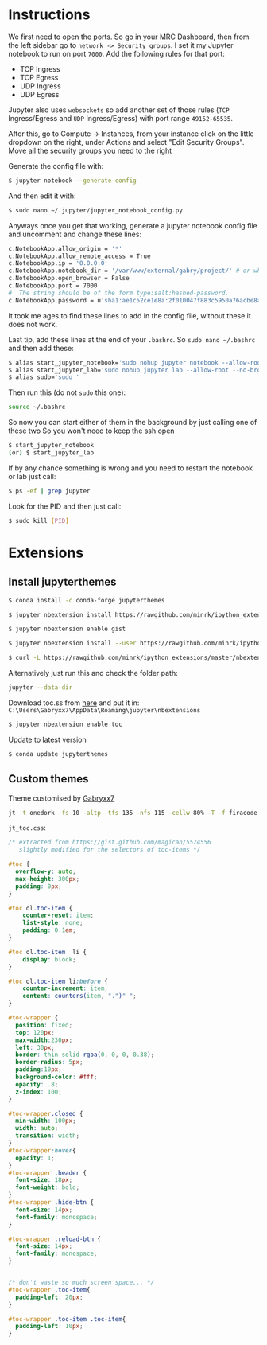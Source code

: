 # Instructions

We first need to open the ports.
So go in your MRC Dashboard, then from the left sidebar go to `network -> Security groups`.
I set it my Jupyter notebook to run on port `7000`.
Add the following rules for that port:
* TCP Ingress
* TCP Egress
* UDP Ingress
* UDP Egress

Jupyter also uses `websockets` so add another set of those rules (`TCP` Ingress/Egress and `UDP` Ingress/Egress) with port range `49152-65535`.

After this, go to Compute -> Instances, from your instance click on the little dropdown on the right, under Actions and select "Edit Security Groups". Move all the security groups you need to the right

Generate the config file with:
```bash
$ jupyter notebook --generate-config
```
And then edit it with:
```bash
$ sudo nano ~/.jupyter/jupyter_notebook_config.py
```

Anyways once you get that working, generate a jupyter notebook config file and uncomment and change these lines:
```bash
c.NotebookApp.allow_origin = '*'
c.NotebookApp.allow_remote_access = True
c.NotebookApp.ip = '0.0.0.0'
c.NotebookApp.notebook_dir = '/var/www/external/gabry/project/' # or whatever folder you prefer
c.NotebookApp.open_browser = False
c.NotebookApp.port = 7000
#  The string should be of the form type:salt:hashed-password.
c.NotebookApp.password = u'sha1:ae1c52ce1e8a:2f010047f883c5950a76acbe8a977c057a5e49db'
```
It took me ages to find these lines to add in the config file, without these it does not work.

Last tip, add these lines at the end of your `.bashrc`. So `sudo nano ~/.bashrc` and then add these:
```bash
$ alias start_jupyter_notebook='sudo nohup jupyter notebook --allow-root &'
$ alias start_jupyter_lab='sudo nohup jupyter lab --allow-root --no-browser &'
$ alias sudo='sudo '
```
Then run this (do not `sudo` this one):
```bash
source ~/.bashrc
```

So now you can start either of them in the background by just calling one of these two So you won't need to keep the ssh open
```bash
$ start_jupyter_notebook
(or) $ start_jupyter_lab
```

If by any chance something is wrong and you need to restart the notebook or lab just call:
```bash
$ ps -ef | grep jupyter
```
Look for the PID and then just call:
```bash
$ sudo kill [PID]
```

#  Extensions
## Install jupyterthemes
```bash
$ conda install -c conda-forge jupyterthemes

$ jupyter nbextension install https://rawgithub.com/minrk/ipython_extensions/master/nbextensions/gist.js

$ jupyter nbextension enable gist

$ jupyter nbextension install --user https://rawgithub.com/minrk/ipython_extensions/master/nbextensions/toc.js

$ curl -L https://rawgithub.com/minrk/ipython_extensions/master/nbextensions/toc.css > $(jupyter --data-dir)/nbextensions/toc.css
```

Alternatively just run this and check the folder path:
```bash
jupyter --data-dir
```
 
Download toc.ss from [here](https://rawgithub.com/minrk/ipython_extensions/master/nbextensions/toc.css) and put it in: `C:\Users\Gabryxx7\AppData\Roaming\jupyter\nbextensions`
```bash
$ jupyter nbextension enable toc
```

Update to latest version
```bash
$ conda update jupyterthemes
```

## Custom themes
Theme customised by [Gabryxx7](https://github.com/Gabryxx7)
```bash
jt -t onedork -fs 10 -altp -tfs 135 -nfs 115 -cellw 80% -T -f firacode
```

`jt_toc.css`:
```CSS
/* extracted from https://gist.github.com/magican/5574556
   slightly modified for the selectors of toc-items */

#toc {
  overflow-y: auto;
  max-height: 300px;
  padding: 0px;
}

#toc ol.toc-item {
    counter-reset: item;
    list-style: none;
    padding: 0.1em;
}

#toc ol.toc-item  li {
    display: block;
}

#toc ol.toc-item li:before {
    counter-increment: item;
    content: counters(item, ".")" ";
}

#toc-wrapper {
  position: fixed;
  top: 120px;
  max-width:230px;
  left: 30px;
  border: thin solid rgba(0, 0, 0, 0.38);
  border-radius: 5px;
  padding:10px;
  background-color: #fff;
  opacity: .8;
  z-index: 100;
}

#toc-wrapper.closed {
  min-width: 100px;
  width: auto;
  transition: width;
}
#toc-wrapper:hover{
  opacity: 1;
}
#toc-wrapper .header {
  font-size: 18px;
  font-weight: bold;
}
#toc-wrapper .hide-btn {
  font-size: 14px;
  font-family: monospace;
}

#toc-wrapper .reload-btn {
  font-size: 14px;
  font-family: monospace;
}


/* don't waste so much screen space... */
#toc-wrapper .toc-item{
  padding-left: 20px;
}

#toc-wrapper .toc-item .toc-item{
  padding-left: 10px;
}
```